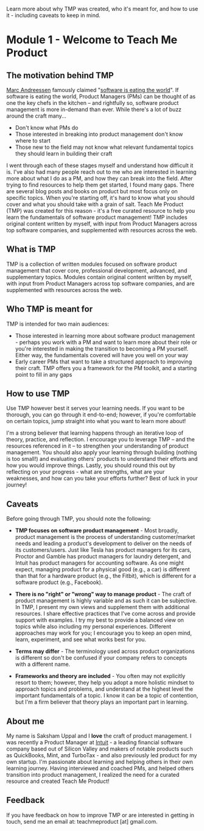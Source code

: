 Learn more about why TMP was created, who it's meant for, and how to use it - including caveats to keep in mind.
<!-- more -->
# Module 1 - Welcome to Teach Me Product

## The motivation behind TMP

[Marc Andreessen](https://en.wikipedia.org/wiki/Marc_Andreessen) famously claimed "[software is eating the world](http://www.wsj.com/articles/SB10001424053111903480904576512250915629460)". If software is eating the world, Product Managers (PMs) can be thought of as one the key chefs in the kitchen – and rightfully so, software product management is more in-demand than ever. While there's a lot of buzz around the craft many...
-   Don't know what PMs do
-   Those interested in breaking into product management don't know where to start
-   Those new to the field may not know what relevant fundamental topics they should learn in building their craft

I went through each of these stages myself and understand how difficult it is. I've also had many people reach out to me who are interested in learning more about what I do as a PM, and how they can break into the field. After trying to find resources to help them get started, I found many gaps. There are several blog posts and books on product but most focus only on specific topics. When you're starting off, it's hard to know what you should cover and what you should take with a grain of salt. Teach Me Product (TMP) was created for this reason - it's a free curated resource to help you learn the fundamentals of software product management! TMP includes original content written by myself, with input from Product Managers across top software companies, and supplemented with resources across the web.


## What is TMP

TMP is a collection of written modules focused on software product management that cover core, professional development, advanced, and supplementary topics. Modules contain original content written by myself, with input from Product Managers across top software companies, and are supplemented with resources across the web.


## Who TMP is meant for

TMP is intended for two main audiences:

-   Those interested in learning more about software product management - perhaps you work with a PM and want to learn more about their role or you're interested in making the transition to becoming a PM yourself. Either way, the fundamentals covered will have you well on your way
-   Early career PMs that want to take a structured approach to improving their craft. TMP offers you a framework for the PM toolkit, and a starting point to fill in any gaps


## How to use TMP

Use TMP however best it serves your learning needs. If you want to be thorough, you can go through it end-to-end; however, if you're comfortable on certain topics, jump straight into what you want to learn more about!

I'm a strong believer that learning happens through an iterative loop of theory, practice, and reflection. I encourage you to leverage TMP – and the resources referenced in it – to strengthen your understanding of product management. You should also apply your learning through building (nothing is too small!) and evaluating others' products to understand their efforts and how you would improve things. Lastly, you should round this out by reflecting on your progress - what are strengths, what are your weaknesses, and how can you take your efforts further? Best of luck in your journey!


## Caveats

Before going through TMP, you should note the following:
-   __TMP focuses on software product management__ - Most broadly, product management is the process of understanding customer/market needs and leading a product's development to deliver on the needs of its customers/users. Just like Tesla has product managers for its cars, Proctor and Gamble has product managers for laundry detergent, and Intuit has product managers for accounting software. As one might expect, managing product for a physical good (e.g., a car) is different than that for a hardware product (e.g., the Fitbit), which is different for a software product (e.g., Facebook).

-   __There is no "right" or "wrong" way to manage product__ - The craft of product management is highly variable and as such it can be subjective. In TMP, I present my own views and supplement them with additional resources. I share effective practices that I've come across and provide support with examples. I try my best to provide a balanced view on topics while also including my personal experiences. Different approaches may work for you; I encourage you to keep an open mind, learn, experiment, and see what works best for you.

-   __Terms may differ__ - The terminology used across product organizations is different so don't be confused if your company refers to concepts with a different name.

-   __Frameworks and theory are included__ - You often may not explicitly resort to them; however, they help you adopt a more holistic mindset to approach topics and problems, and understand at the highest level the important fundamentals of a topic. I know it can be a topic of contention, but I'm a firm believer that theory plays an important part in learning.


## About me

My name is Saksham Uppal and I **love** the craft of product management. I was recently a Product Manager at [Intuit](http://www.intuit.com/) - a leading financial software company based out of Silicon Valley and makers of notable products such as QuickBooks, Mint, and TurboTax - and also previously led product for my own startup. I'm passionate about learning and helping others in their own learning journey. Having interviewed and coached PMs, and helped others transition into product management, I realized the need for a curated resource and created Teach Me Product!


## Feedback

If you have feedback on how to improve TMP or are interested in getting in touch, send me an email at: teachmeproduct \[at\] gmail.com.
